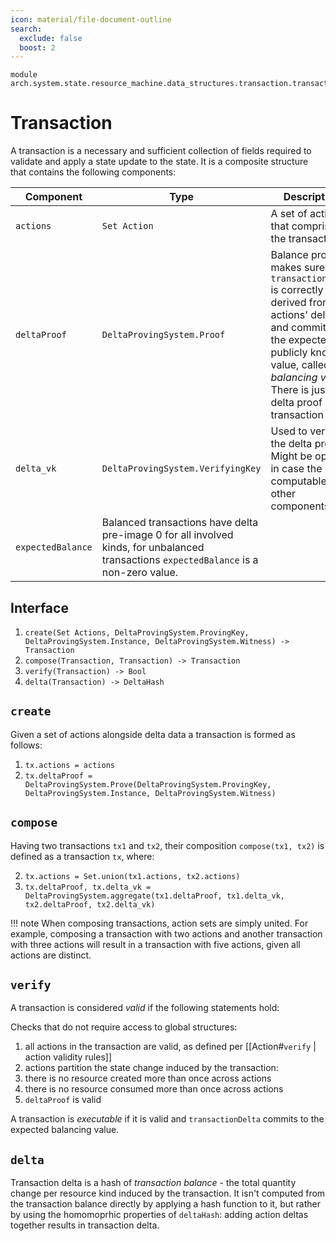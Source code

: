 ```yaml
---
icon: material/file-document-outline
search:
  exclude: false
  boost: 2
---
```


```juvix
module arch.system.state.resource_machine.data_structures.transaction.transaction;
```

# Transaction

A transaction is a necessary and sufficient collection of fields required to validate and apply a state update to the state.
It is a composite structure that contains the following components:

|Component|Type|Description|
|-|-|-|
|`actions`|`Set Action`|A set of actions that comprise the transaction|
|`deltaProof`|`DeltaProvingSystem.Proof`|Balance proof. It makes sure that `transactionDelta` is correctly derived from the actions' deltas and commits to the expected publicly known value, called a _balancing value_. There is just one delta proof per transaction|
|`delta_vk`| `DeltaProvingSystem.VerifyingKey`|Used to verify the delta proof. Might be optional in case the key is computable from other components|
|`expectedBalance`| Balanced transactions have delta pre-image 0 for all involved kinds, for unbalanced transactions `expectedBalance` is a non-zero value.

## Interface

1. `create(Set Actions, DeltaProvingSystem.ProvingKey, DeltaProvingSystem.Instance, DeltaProvingSystem.Witness) -> Transaction`
2. `compose(Transaction, Transaction) -> Transaction`
3. `verify(Transaction) -> Bool`
4. `delta(Transaction) -> DeltaHash`

## `create`
Given a set of actions alongside delta data a transaction is formed as follows:

1. `tx.actions = actions`
2. `tx.deltaProof = DeltaProvingSystem.Prove(DeltaProvingSystem.ProvingKey, DeltaProvingSystem.Instance, DeltaProvingSystem.Witness)`

## `compose`

Having two transactions `tx1` and `tx2`, their composition `compose(tx1, tx2)` is defined as a transaction `tx`, where:

2. `tx.actions = Set.union(tx1.actions, tx2.actions)`
3. `tx.deltaProof, tx.delta_vk = DeltaProvingSystem.aggregate(tx1.deltaProof, tx1.delta_vk, tx2.deltaProof, tx2.delta_vk)`

!!! note
    When composing transactions, action sets are simply united. For example, composing a transaction with two actions and another transaction with three actions will result in a transaction with five actions, given all actions are distinct.

## `verify`

A transaction is considered _valid_ if the following statements hold:

Checks that do not require access to global structures:

1. all actions in the transaction are valid, as defined per [[Action#`verify` | action validity rules]]
1. actions partition the state change induced by the transaction:
  1. there is no resource created more than once across actions
  2. there is no resource consumed more than once across actions
3. `deltaProof` is valid

A transaction is *executable* if it is valid and `transactionDelta` commits to the expected balancing value.

## `delta`

Transaction delta is a hash of _transaction balance_ - the total quantity change per resource kind induced by the transaction. It isn't computed from the transaction balance directly by applying a hash function to it, but rather by using the homomoprhic properties of `deltaHash`: adding action deltas together results in transaction delta.